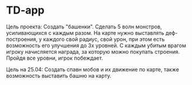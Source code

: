 # TD-app
Цель проекта:
  Создать "башенки".
  Сделать 5 волн монстров, усиливающихся с каждым разом. На карте нужно выставлять деф-построения, у каждого свой радиус, свой урон, при этом есть возможность его улучшения до 3х уровней. С каждым убитым врагом игроку начисляется награда, за которую можно покупать строения. Пройдя все уровни, игрок побеждает.
  
Цель на 25.04:
  Создать спавн мобов и их движение по карте, также возможность выставить башню на карту.
